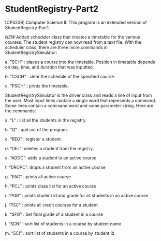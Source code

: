 # StudentRegistry-Part2
[CPS209] Computer Science II: This program is an extended version of StudentRegistry-Part1.

*NEW* Added scheduler class that creates a timetable for the various courses. The student registry can now read from a text file. With the scheduler class, there are three more commands in StudentRegistrySimulator:

a. "SCH" : places a course into the timetable. Position in timetable depends on day, time, and duration that was inputted.

b. "CSCH" : clear the schedule of the specified course.

c. "PSCH" : prints the timetable.

StudentRegistrySimulator is the driver class and reads a line of input from the user. Most input lines contain a single word that represents a command. Some lines contain a command word and some parameter string. Here are the commands:

a. “L” : list all the students in the registry.

b. “Q” : quit out of the program.

c. “REG” : register a student.

d. “DEL”: deletes a student from the registry.

e. “ADDC”: adds a student to an active course

f. “DROPC”: drops a student from an active course

g. “PAC” : prints all active course

h. “PCL” : prints class list for an active course

i. “PGR” : prints student id and grade for all students in an active course

j. “PSC” : prints all credit courses for a student

k. “SFG” : Set final grade of a student in a course

l. “SCN” : sort list of students in a course by student name

m. “SCI” : sort list of students in a course by student id
